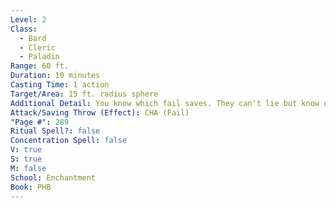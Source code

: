 ```yaml
---
Level: 2
Class:
  - Bard
  - Cleric
  - Paladin
Range: 60 ft.
Duration: 10 minutes
Casting Time: 1 action
Target/Area: 15 ft. radius sphere
Additional Detail: You know which fail saves. They can't lie but know of spell and can be evasive.
Attack/Saving Throw (Effect): CHA (Fail)
"Page #": 289
Ritual Spell?: false
Concentration Spell: false
V: true
S: true
M: false
School: Enchantment
Book: PHB
---
```

